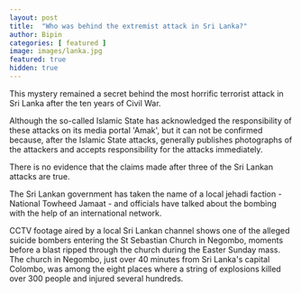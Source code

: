 ```yaml
---
layout: post
title:  "Who was behind the extremist attack in Sri Lanka?"
author: Bipin
categories: [ featured ]
image: images/lanka.jpg
featured: true
hidden: true
---
```

This  mystery remained a secret behind the most horrific terrorist attack in Sri Lanka after the ten years of Civil War.

Although the so-called Islamic State has acknowledged the responsibility of these attacks on its media portal 'Amak', but it can not be confirmed because, after the Islamic State attacks, generally publishes photographs of the attackers and accepts responsibility for the attacks immediately.

There is no evidence that the claims made after three of the Sri Lankan attacks are true.

The Sri Lankan government has taken the name of a local jehadi faction - National Towheed Jamaat - and officials have talked about the bombing with the help of an international network.

CCTV footage aired by a local Sri Lankan channel shows one of the alleged suicide bombers entering the St Sebastian Church in Negombo, moments before a blast ripped through the church during the Easter Sunday mass.
The church in Negombo, just over 40 minutes from Sri Lanka's capital Colombo, was among the eight places where a string of explosions killed over 300 people and injured several hundreds.